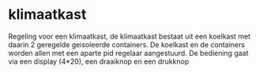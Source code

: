 # klimaatkast
Regeling voor een klimaatkast, de klimaatkast bestaat uit een koelkast met daarin 2 geregelde geisoleerde containers. 
De koelkast en de containers worden allen met een aparte pid regelaar aangestuurd. 
De bediening gaat via een display (4*20), een draaiknop en een drukknop
